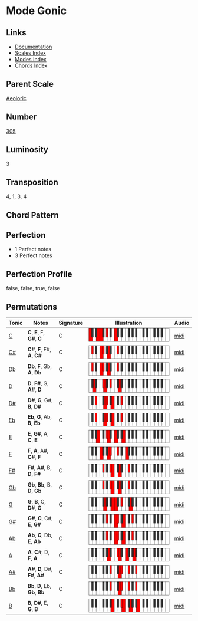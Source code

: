 # Mode Gonic

## Links

- [Documentation](README.md)
- [Scales Index](Scales.md)
- [Modes Index](Modes.md)
- [Chords Index](Chords.md)

## Parent Scale

[Aeoloric](ScaleAeoloric.md)

## Number

[305](https://ianring.com/musictheory/scales/305)

## Luminosity

3

## Transposition

4, 1, 3, 4

## Chord Pattern



## Perfection

- 1 Perfect notes
- 3 Perfect notes

## Perfection Profile

false, false, true, false

## Permutations

| Tonic | Notes | Signature | Illustration | Audio |
|-------|-------|-----------|--------------|-------|
| [C](ModeCNaturalGonic.md) | **C**, **E**, F, **G#**, **C** | C | ![CNaturalGonic](ModeCNaturalGonic.png) | [midi](https://github.com/edipermadi/music/blob/main/docs/ModeCNaturalGonic.mid?raw=true) |
| [C#](ModeCSharpGonic.md) | **C#**, **F**, F#, **A**, **C#** | C | ![CSharpGonic](ModeCSharpGonic.png) | [midi](https://github.com/edipermadi/music/blob/main/docs/ModeCSharpGonic.mid?raw=true) |
| [Db](ModeDFlatGonic.md) | **Db**, **F**, Gb, **A**, **Db** | C | ![DFlatGonic](ModeDFlatGonic.png) | [midi](https://github.com/edipermadi/music/blob/main/docs/ModeDFlatGonic.mid?raw=true) |
| [D](ModeDNaturalGonic.md) | **D**, **F#**, G, **A#**, **D** | C | ![DNaturalGonic](ModeDNaturalGonic.png) | [midi](https://github.com/edipermadi/music/blob/main/docs/ModeDNaturalGonic.mid?raw=true) |
| [D#](ModeDSharpGonic.md) | **D#**, **G**, G#, **B**, **D#** | C | ![DSharpGonic](ModeDSharpGonic.png) | [midi](https://github.com/edipermadi/music/blob/main/docs/ModeDSharpGonic.mid?raw=true) |
| [Eb](ModeEFlatGonic.md) | **Eb**, **G**, Ab, **B**, **Eb** | C | ![EFlatGonic](ModeEFlatGonic.png) | [midi](https://github.com/edipermadi/music/blob/main/docs/ModeEFlatGonic.mid?raw=true) |
| [E](ModeENaturalGonic.md) | **E**, **G#**, A, **C**, **E** | C | ![ENaturalGonic](ModeENaturalGonic.png) | [midi](https://github.com/edipermadi/music/blob/main/docs/ModeENaturalGonic.mid?raw=true) |
| [F](ModeFNaturalGonic.md) | **F**, **A**, A#, **C#**, **F** | C | ![FNaturalGonic](ModeFNaturalGonic.png) | [midi](https://github.com/edipermadi/music/blob/main/docs/ModeFNaturalGonic.mid?raw=true) |
| [F#](ModeFSharpGonic.md) | **F#**, **A#**, B, **D**, **F#** | C | ![FSharpGonic](ModeFSharpGonic.png) | [midi](https://github.com/edipermadi/music/blob/main/docs/ModeFSharpGonic.mid?raw=true) |
| [Gb](ModeGFlatGonic.md) | **Gb**, **Bb**, B, **D**, **Gb** | C | ![GFlatGonic](ModeGFlatGonic.png) | [midi](https://github.com/edipermadi/music/blob/main/docs/ModeGFlatGonic.mid?raw=true) |
| [G](ModeGNaturalGonic.md) | **G**, **B**, C, **D#**, **G** | C | ![GNaturalGonic](ModeGNaturalGonic.png) | [midi](https://github.com/edipermadi/music/blob/main/docs/ModeGNaturalGonic.mid?raw=true) |
| [G#](ModeGSharpGonic.md) | **G#**, **C**, C#, **E**, **G#** | C | ![GSharpGonic](ModeGSharpGonic.png) | [midi](https://github.com/edipermadi/music/blob/main/docs/ModeGSharpGonic.mid?raw=true) |
| [Ab](ModeAFlatGonic.md) | **Ab**, **C**, Db, **E**, **Ab** | C | ![AFlatGonic](ModeAFlatGonic.png) | [midi](https://github.com/edipermadi/music/blob/main/docs/ModeAFlatGonic.mid?raw=true) |
| [A](ModeANaturalGonic.md) | **A**, **C#**, D, **F**, **A** | C | ![ANaturalGonic](ModeANaturalGonic.png) | [midi](https://github.com/edipermadi/music/blob/main/docs/ModeANaturalGonic.mid?raw=true) |
| [A#](ModeASharpGonic.md) | **A#**, **D**, D#, **F#**, **A#** | C | ![ASharpGonic](ModeASharpGonic.png) | [midi](https://github.com/edipermadi/music/blob/main/docs/ModeASharpGonic.mid?raw=true) |
| [Bb](ModeBFlatGonic.md) | **Bb**, **D**, Eb, **Gb**, **Bb** | C | ![BFlatGonic](ModeBFlatGonic.png) | [midi](https://github.com/edipermadi/music/blob/main/docs/ModeBFlatGonic.mid?raw=true) |
| [B](ModeBNaturalGonic.md) | **B**, **D#**, E, **G**, **B** | C | ![BNaturalGonic](ModeBNaturalGonic.png) | [midi](https://github.com/edipermadi/music/blob/main/docs/ModeBNaturalGonic.mid?raw=true) |
